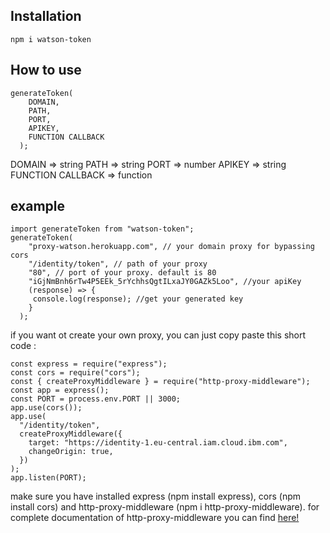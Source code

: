 ## Installation

```
npm i watson-token
```

## How to use

```
generateToken(
    DOMAIN,
    PATH,
    PORT,
    APIKEY,
    FUNCTION CALLBACK
  );
```

DOMAIN => string
PATH => string
PORT => number
APIKEY => string
FUNCTION CALLBACK => function

## example

```
import generateToken from "watson-token";
generateToken(
    "proxy-watson.herokuapp.com", // your domain proxy for bypassing cors
    "/identity/token", // path of your proxy
    "80", // port of your proxy. default is 80
    "iGjNmBnh6rTw4P5EEk_5rYchhsQgtILxaJY0GAZk5Loo", //your apiKey
    (response) => {
     console.log(response); //get your generated key
    }
  );
```

if you want ot create your own proxy, you can just copy paste this short code :

```
const express = require("express");
const cors = require("cors");
const { createProxyMiddleware } = require("http-proxy-middleware");
const app = express();
const PORT = process.env.PORT || 3000;
app.use(cors());
app.use(
  "/identity/token",
  createProxyMiddleware({
    target: "https://identity-1.eu-central.iam.cloud.ibm.com",
    changeOrigin: true,
  })
);
app.listen(PORT);
```

make sure you have installed express (npm install express), cors (npm install cors) and http-proxy-middleware (npm i http-proxy-middleware).
for complete documentation of http-proxy-middleware you can find [here!](https://github.com/chimurai/http-proxy-middleware#readme)
